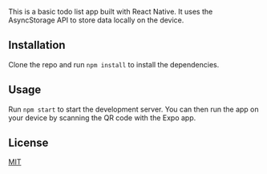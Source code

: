 This is a basic todo list app built with React Native. It uses the AsyncStorage API to store data locally on the device.

## Installation

Clone the repo and run `npm install` to install the dependencies.

## Usage

Run `npm start` to start the development server. You can then run the app on your device by scanning the QR code with the Expo app.

## License

[MIT](https://choosealicense.com/licenses/mit/)

